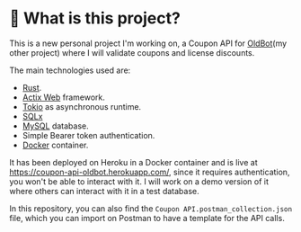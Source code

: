 # 🦀 What is this project?
This is a new personal project I'm working on, a Coupon API for [OldBot](http://oldbot.com.br/)(my other project) where I will validate coupons and license discounts.

The main technologies used are:
- [Rust](https://www.rust-lang.org/).
- [Actix Web](https://actix.rs/) framework.
- [Tokio](https://tokio.rs/) as asynchronous runtime.
- [SQLx](https://github.com/launchbadge/sqlx)
- [MySQL](https://www.mysql.com/) database.
- Simple Bearer token authentication.
- [Docker](https://www.docker.com/) container.

It has been deployed on Heroku in a Docker container and is live at https://coupon-api-oldbot.herokuapp.com/, since it requires authentication, you won't be able to interact with it. I will work on a demo version of it where others can interact with it in a test database.

In this repository, you can also find the `Coupon API.postman_collection.json` file, which you can import on Postman to have a template for the API calls.
